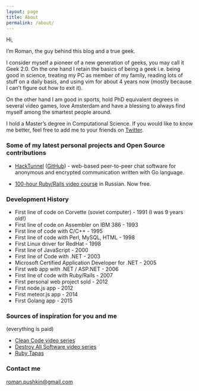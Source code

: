 ```yaml
---
layout: page
title: About
permalink: /about/
---
```


Hi,

I’m Roman, the guy behind this blog and a true geek.

I consider myself a pioneer of a new generation of geeks, you may call it Geek 2.0. On the one hand I retain the basics of being a geek i.e. being good in science, treating my PC as member of my family, reading lots of stuff on a daily basis, and using vim for about 4 years now (mostly because I can't figure out how to exit it).

On the other hand I am good in sports, hold PhD equivalent degrees in several video games, love Amsterdam and have a blessing to always find myself among the smartest people around.

I hold a Master’s degree in Computational Science. If you would like to know me better, feel free to add me to your friends on [Twitter](http://twitter.com/romanpushkin).

### Some of my latest personal projects and Open Source contributions

* [HackTunnel](https://hacktunnel.com) ([GitHub](https://github.com/devhq-io/hacktunnel)) - web-based peer-to-peer chat software for anonymous and encrypted communication written with Go language.

* [100-hour Ruby/Rails video course](http://rubyschool.us) in Russian. Now free. 

### Development History

* First line of code on Corvette (soviet computer) - 1991 (I was 9 years old!)
* First line of code on Assembler on IBM 386 - 1993
* First line of code with C/C++ - 1995
* First line of code with Perl, MySQL, HTML - 1998
* First Linux driver for RedHat - 1998
* First line of JavaScript - 2000
* First line of Code with .NET - 2003
* Microsoft Certified Application Developer for .NET - 2005
* First web app with .NET / ASP.NET - 2006
* First line of code with Ruby/Rails - 2007
* First personal web project sold - 2012
* First node.js app - 2012
* First meteor.js app - 2014
* First Golang app - 2015

### Sources of inspiration for you and me

(everything is paid)

* [Clean Code video series](http://cleancoders.com/category/clean-code)
* [Destroy All Software video series](destroyallsoftware.com/screencasts/catalog)
* [Ruby Tapas](http://rubytapas.com/)

### Contact me

[roman.pushkin@gmail.com](mailto:roman.pushkin@gmail.com)
